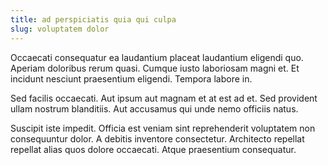 ```yaml
---
title: ad perspiciatis quia qui culpa
slug: voluptatem dolor
---
```


Occaecati consequatur ea laudantium placeat laudantium eligendi quo. Aperiam doloribus rerum quasi. Cumque iusto laboriosam magni et. Et incidunt nesciunt praesentium eligendi. Tempora labore in.

Sed facilis occaecati. Aut ipsum aut magnam et at est ad et. Sed provident ullam nostrum blanditiis. Aut accusamus qui unde nemo officiis natus.

Suscipit iste impedit. Officia est veniam sint reprehenderit voluptatem non consequuntur dolor. A debitis inventore consectetur. Architecto repellat repellat alias quos dolore occaecati. Atque praesentium consequatur.
